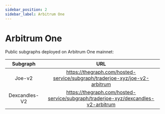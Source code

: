 ```yaml
---
sidebar_position: 2
sidebar_label: Arbitrum One
---
```


# Arbitrum One

Public subgraphs deployed on Arbitrum One mainnet:

| Subgraph |                                    URL                                     |
| :------: | :------------------------------------------------------------------------: |
|  Joe-v2  | https://thegraph.com/hosted-service/subgraph/traderjoe-xyz/joe-v2-arbitrum |
| Dexcandles-V2 | https://thegraph.com/hosted-service/subgraph/traderjoe-xyz/dexcandles-v2-arbitrum |
